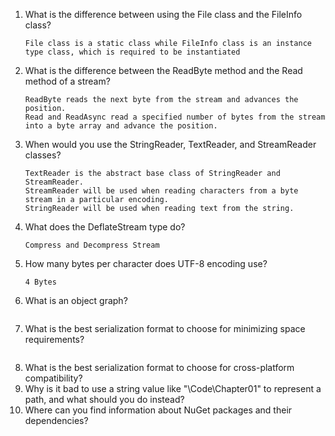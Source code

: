 1. What is the difference between using the File class and the FileInfo class?
    ```
    File class is a static class while FileInfo class is an instance type class, which is required to be instantiated
    ```
2. What is the difference between the ReadByte method and the Read method of a stream?
    ```
    ReadByte reads the next byte from the stream and advances the position.
    Read and ReadAsync read a specified number of bytes from the stream into a byte array and advance the position.
    ```
3. When would you use the StringReader, TextReader, and StreamReader classes?
    ```
    TextReader is the abstract base class of StringReader and StreamReader.
    StreamReader will be used when reading characters from a byte stream in a particular encoding.
    StringReader will be used when reading text from the string.
    ```
4. What does the DeflateStream type do?
    ```
    Compress and Decompress Stream
    ```
5. How many bytes per character does UTF-8 encoding use?
    ```
    4 Bytes
    ```
6. What is an object graph?
    ```

    ```
7. What is the best serialization format to choose for minimizing space requirements?
    ```

    ```
8. What is the best serialization format to choose for cross-platform compatibility?
9. Why is it bad to use a string value like "\Code\Chapter01" to represent a path, and what should you do instead?
10. Where can you find information about NuGet packages and their dependencies?

